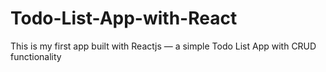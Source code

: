 # Todo-List-App-with-React

This is my first app built with Reactjs — a simple Todo List App with CRUD functionality
